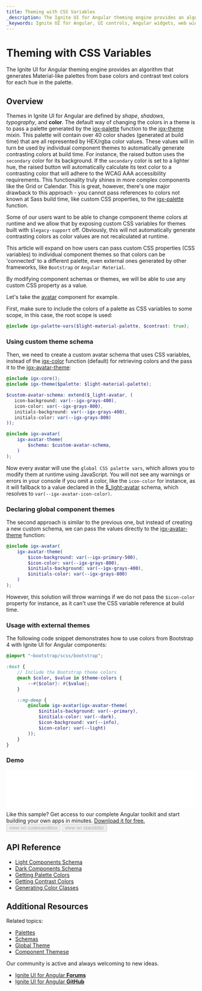 ```yaml
---
title: Theming with CSS Variables
_description: The Ignite UI for Angular theming engine provides an algorithm that generates Material-like palettes from base colors and contrast text colors for each hue in the palette.
_keywords: Ignite UI for Angular, UI controls, Angular widgets, web widgets, UI widgets, Angular, Native Angular Components Suite, Native Angular Controls, Native Angular Components Library, Native Angular Components, Angular Theming Component, Angular Theming
---
```


# Theming with CSS Variables
<p class="highlight">The Ignite UI for Angular theming engine provides an algorithm that generates Material-like palettes from base colors and contrast text colors for each hue in the palette.</p>
<div class="divider"></div>

## Overview

Themes in Ignite UI for Angular are defined by _shape_, _shadows_, _typography_, and **color**. The default way of changing the colors in a theme is to pass a palette generated by the [igx-palette]({environment:sassApiUrl}/index.html#function-igx-palette) function to the [igx-theme]({environment:sassApiUrl}/index.html#mixin-igx-theme) mixin. This palette will contain over 40 color shades (generated at build time) that are all represented by HEX/rgba color values. These values will in turn be used by individual component themes to automatically generate contrasting colors at build time. For instance, the raised button uses the `secondary` color for its background. If the `secondary` color is set to a lighter hue, the raised button will automatically calculate its text color to a contrasting color that will adhere to the WCAG AAA accessibility requirements. This functionality truly shines in more complex components like the Grid or Calendar. This is great, however, there's one major drawback to this approach - you cannot pass references to colors not known at Sass build time, like custom CSS properties, to the [igx-palette]({environment:sassApiUrl}/index.html#function-igx-palette) function.

Some of our users want to be able to change component theme colors at runtime and we allow that by exposing custom CSS variables for themes built with `$legacy-support` off. Obviously, this will not automatically generate contrasting colors as color values are not recalculated at runtime.

This article will expand on how users can pass custom CSS properties (CSS variables) to individual component themes so that colors can be 'connected' to a different palette, even external ones generated by other frameworks, like `Bootstrap` or `Angular Material`.

By modifying component schemas or themes, we will be able to use any custom CSS property as a value.

Let's take the [avatar]({environment:angularApiUrl}/classes/igxavatarcomponent.html) component for example.

First, make sure to include the colors of a palette as CSS variables to some scope, in this case, the root scope is used:

```scss
@include igx-palette-vars($light-material-palette, $contrast: true);
```

### Using custom theme schema

Then, we need to create a custom avatar schema that uses CSS variables, instead of the [igx-color]({environment:sassApiUrl}/index.html#function-igx-color) function (default) for retrieving colors and the pass it to the [igx-avatar-theme]({environment:sassApiUrl}/index.html#function-igx-avatar-theme):

```scss
@include igx-core();
@include igx-theme($palette: $light-material-palette);

$custom-avatar-schema: extend($_light-avatar, (
   icon-background: var(--igx-grays-400),
   icon-color: var(--igx-grays-800),
   initials-background: var(--igx-grays-400),
   initials-color: var(--igx-grays-800)
));

@include igx-avatar(
    igx-avatar-theme(
        $schema: $custom-avatar-schema,
    )
);
```

Now every avatar will use the `global CSS palette vars`, which allows you to modify them at runtime using JavaScript. You will not see any warnings or errors in your console if you omit a color, like the `icon-color` for instance, as it will fallback to a value declared in the [$_light-avatar]({environment:sassApiUrl}/index.html#variable-_light-avatar) schema, which resolves to `var(--igx-avatar-icon-color)`.

### Declaring global component themes

The second approach is similar to the previous one, but instead of creating a new custom schema, we can pass the values directly to the [igx-avatar-theme]({environment:sassApiUrl}/index.html#function-igx-avatar-theme) function:

```scss
@include igx-avatar(
    igx-avatar-theme(
        $icon-background: var(--igx-primary-500),
        $icon-color: var(--igx-grays-800),
        $initials-background: var(--igx-grays-400),
        $initials-color: var(--igx-grays-800)
    )
);
```

However, this solution will throw warnings if we do not pass the `$icon-color` property for instance, as it can't use the CSS variable reference at build time.

### Usage with external themes

The following code snippet demonstrates how to use colors from Bootstrap 4 with Ignite UI for Angular components: 

```scss
@import "~bootstrap/scss/bootstrap";

:host {
    // Include the Bootstrap theme colors
    @each $color, $value in $theme-colors {
        --#{$color}: #{$value};
    }

    ::ng-deep {
        @include igx-avatar(igx-avatar-theme(
            $initials-background: var(--primary),
            $initials-color: var(--dark),
            $icon-background: var(--info),
            $icon-color: var(--light)
        ));
    }
}
```

### Demo

<div class="sample-container loading" style="height:100px">
    <iframe id="avatar-css-variables-iframe" src='{environment:demosBaseUrl}/layouts/avatar-css-variables' width="100%" height="100%" seamless="" frameborder="0" onload="onSampleIframeContentLoaded(this);" alt="Angular Avatar Example"></iframe>
</div>
<p style="margin: 0;padding-top: 0.5rem">Like this sample? Get access to our complete Angular toolkit and start building your own apps in minutes. <a class="no-external-icon mchNoDecorate trackCTA" target="_blank" href="https://www.infragistics.com/products/ignite-ui-angular/download" data-xd-ga-action="Download" data-xd-ga-label="Ignite UI for Angular">Download it for free.</a></p>
<div>
<button data-localize="codesandbox" disabled class="codesandbox-btn" data-iframe-id="avatar-css-variables-iframe" data-demos-base-url="{environment:demosBaseUrl}">        view on codesandbox
    </button>
<button data-localize="stackblitz" disabled class="stackblitz-btn" data-iframe-id="avatar-css-variables-iframe" data-demos-base-url="{environment:demosBaseUrl}">        view on stackblitz
    </button>
</div>

## API Reference
<div class="divider--half"></div>

* [Light Components Schema]({environment:sassApiUrl}/index.html#variable-light-schema)
* [Dark Components Schema]({environment:sassApiUrl}/index.html#variable-dark-schema)
* [Getting Palette Colors]({environment:sassApiUrl}/index.html#function-igx-color)
* [Getting Contrast Colors]({environment:sassApiUrl}/index.html#function-igx-contrast-color)
* [Generating Color Classes]({environment:sassApiUrl}/index.html#mixin-igx-color-classes)

## Additional Resources
<div class="divider--half"></div>

Related topics:
* [Palettes](palette.md)
* [Schemas](schemas.md)
* [Global Theme](global-theme.md)
* [Component Themese](component-themes.md)

Our community is active and always welcoming to new ideas.
* [Ignite UI for Angular **Forums**](https://www.infragistics.com/community/forums/f/ignite-ui-for-angular)
* [Ignite UI for Angular **GitHub**](https://github.com/IgniteUI/igniteui-angular)

